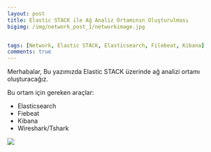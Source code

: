 ```yaml
---
layout: post
title: Elastic STACK ile Ağ Analiz Ortamının Oluşturulması
bigimg: /img/network_post_1/networkimage.jpg


tags: [Network, Elastic STACK, Elasticsearch, Filebeat, Kibana]
comments: true
---
```



Merhabalar,
Bu yazımızda Elastic STACK üzerinde ağ analizi ortamı oluşturacağız.

Bu ortam için gereken araçlar:
- Elasticsearch
- Fiebeat
- Kibana
- Wireshark/Tshark





![](http://yazicielif.github.io/img/network_post_1/networkimage.png)

~~~
 
~~~



